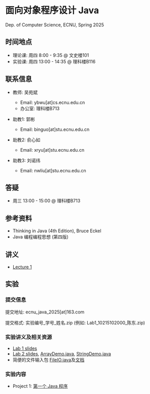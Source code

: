 # 面向对象程序设计 Java

Dep. of Computer Science, ECNU, Spring 2025

## 时间地点

* 理论课: 周四 8:00 - 9:35 @ 文史楼101
* 实验课: 周四 13:00 - 14:35 @ 理科楼B116

## 联系信息

* 教师: 吴苑斌
  * Email: ybwu\[at\]cs.ecnu.edu.cn
  * 办公室: 理科楼B713

* 助教1: 郭彬
  * Email: binguo\[at\]stu.ecnu.edu.cn

* 助教2: 俞心如
  * Email: xryu\[at\]stu.ecnu.edu.cn

* 助教3: 刘诺纬
  * Email: nwliu\[at\]stu.ecnu.edu.cn


## 答疑

* 周三 13:00 - 15:00 @ 理科楼B713

## 参考资料

* Thinking in Java (4th Edition), Bruce Eckel
* Java 编程编程思想 (第四版)

## 讲义

* [Lecture 1](slides/lecture1.pdf)

## 实验

### 提交信息

提交地址: ecnu_java_2025\[at\]163.com 

提交格式: 实验编号_学号_姓名.zip (例如: Lab1_10215102000_陈东.zip)

### 实验讲义及相关资源

- [Lab 1 slides](slides/Lab1.pdf)
- [Lab 2 slides](slides/Lab2.pdf), [ArrayDemo.java](ref_source/ArrayDemo.java), [StringDemo.java](ref_source/StringDemo.java)
- 简便的文件输入包 [FileIO.java](ref_source/FileIO/FileIO.java)及[文档](ref_source/FileIO/doc/index.html)

### 实验内容

* Project 1: [第一个 Java 程序](../projects/first_java/README.md)
<!--
* Project 2: [基本类型与控制流](../projects/primitive_ctlflow/README.md), [补充实验](../projects/familiar_with_toolkits/README.md)
* Project 3: [使用 Java 包](../projects/use_data_types/README.md)
* Project 4: [创建 Java 类](../projects/build_data_types/README.md)
* Project 5: [继承与组合](../projects/inheritance/README.md)
* Project 6: [接口](../projects/interface/README.md) (资源： [链表](ref_source/tutorial_LinkedList.pdf), [MyList.java](ref_source/MyList.java))
* Project 7: [容器与I/O](../projects/container_io/README.md)
-->
